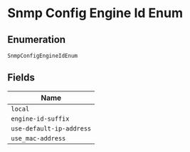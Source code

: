 
# Snmp Config Engine Id Enum

## Enumeration

`SnmpConfigEngineIdEnum`

## Fields

| Name |
|  --- |
| `local` |
| `engine-id-suffix` |
| `use-default-ip-address` |
| `use_mac-address` |

